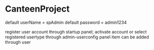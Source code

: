 # CanteenProject
default userName = spAdmin
default password = admin1234

register user account through startup panel;
activate account or select registered usertype through admin-userconfig panel
item can be added through user
